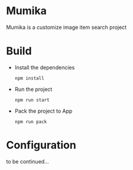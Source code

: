 # Mumika

Mumika is a customize image item search project

# Build

* Install the dependencies

  `npm install`

* Run the project

  `npm run start`

* Pack the project to App

  `npm run pack`

# Configuration

to be continued... 